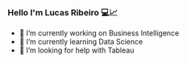 ### Hello I'm Lucas Ribeiro 💻📈

<!--
**OLucasAlves/OLucasAlves** is a ✨ _special_ ✨ repository because its `README.md` (this file) appears on your GitHub profile.

-->
- 🔭 I’m currently working on Business Intelligence
- 🌱 I’m currently learning Data Science
- 🤔 I’m looking for help with Tableau
